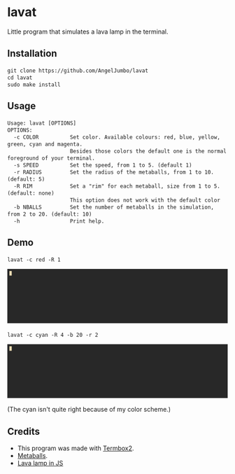 # lavat

Little program that simulates a lava lamp in the terminal.
## Installation

```
git clone https://github.com/AngelJumbo/lavat
cd lavat
sudo make install
```
## Usage

```
Usage: lavat [OPTIONS]
OPTIONS:
  -c COLOR          Set color. Available colours: red, blue, yellow, green, cyan and magenta.
                    Besides those colors the default one is the normal foreground of your terminal.
  -s SPEED          Set the speed, from 1 to 5. (default 1)
  -r RADIUS         Set the radius of the metaballs, from 1 to 10. (default: 5)
  -R RIM            Set a "rim" for each metaball, size from 1 to 5. (default: none)
                    This option does not work with the default color
  -b NBALLS         Set the number of metaballs in the simulation, from 2 to 20. (default: 10)
  -h                Print help.

```
## Demo

`lavat -c red -R 1`

![demo 1](https://github.com/AngelJumbo/lavat/blob/main/demo/1.gif?raw=true)


`lavat -c cyan -R 4 -b 20 -r 2`

![demo 2](https://github.com/AngelJumbo/lavat/blob/main/demo/2.gif?raw=true)

(The cyan isn't quite right because of my color scheme.)

## Credits

  - This program was made with [Termbox2](https://github.com/termbox/termbox2).
  - [Metaballs](https://en.wikipedia.org/wiki/Metaballs).
  - [Lava lamp in JS](https://codeguppy.com/site/tutorials/lava-lamp.html)
